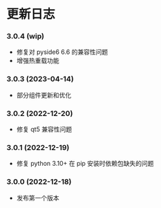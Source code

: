 # 更新日志

### 3.0.4 (wip)

- 修复对 pyside6 6.6 的兼容性问题
- 增强热重载功能

### 3.0.3 (2023-04-14)

- 部分组件更新和优化

### 3.0.2 (2022-12-20)

- 修复 qt5 兼容性问题

### 3.0.1 (2022-12-19)

- 修复 python 3.10+ 在 pip 安装时依赖包缺失的问题

### 3.0.0 (2022-12-18)

- 发布第一个版本
